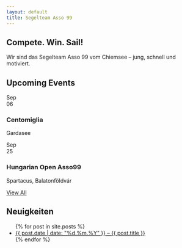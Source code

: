 ```yaml
---
layout: default
title: Segelteam Asso 99
---
```


<!-- Hero -->
<section class="hero-large">
  <div class="hero-text">
    <h1>Compete. Win. Sail!</h1>
    <p class="hero-subtitle">
      Wir sind das Segelteam Asso 99 vom Chiemsee – jung, schnell und motiviert.
    </p>
  </div>
</section>

<section class="events">
  <h2> </h2>
  <div class="wrapper">
    <div class="items">
      <div class="item" tabindex="0" style="background-image: url('{{ 'team_conquistadora/assets/images/asso99-erste-saison-2021.jpg' | relative_url }}')"></div>
      <div class="item" tabindex="0" style="background-image: url('{{ 'team_conquistadora/assets/images/asso99-crew-2021.jpg' | relative_url }}')"></div>
      <div class="item" tabindex="0" style="background-image: url('{{ 'team_conquistadora/assets/images/0B98E31E-59A5-4614-B557-2934D3CF49F1.jpg' | relative_url }}')"></div>
      <div class="item" tabindex="0" style="background-image: url('{{ 'team_conquistadora/assets/images/376EA14F-E7C6-45C6-AEB0-7BBAEF39FD21.jpg' | relative_url }}')"></div>
      <div class="item" tabindex="0" style="background-image: url('{{ 'team_conquistadora/assets/images/07d0323b-9d4f-4382-96ba-8e66a735ab6e.jpg' | relative_url }}')"></div>
    </div>
  </div>
</section>



<!-- Latest Results 
<section class="section-results" id="results">
  <h2>Latest Regatta Results</h2>
  <table>
    <thead>
      <tr><th>Place</th><th>Team</th><th>Points</th></tr>
    </thead>
    <tbody>
      <tr><td>1</td><td>Sea Wolves</td><td>25</td></tr>
      <tr><td>2</td><td>Nauta Pacing</td><td>32</td></tr>
      <tr><td>3</td><td>Aquaholics</td><td>37</td></tr>
    </tbody>
  </table>
</section>
-->

<!-- Upcoming Events -->
<section class="section-events" id="events">
  <h2>Upcoming Events</h2>
  <div class="cards">
    <div class="card">
      <div class="date">
        <div class="month">Sep</div>
        <div class="day">06</div>
      </div>
      <div class="info">
        <h3>Centomiglia</h3>
        <p>Gardasee</p>
      </div>
    </div>
    <div class="card">
      <div class="date">
        <div class="month">Sep</div>
        <div class="day">25</div>
      </div>
      <div class="info">
        <h3>Hungarian Open Asso99</h3>
        <p>Spartacus, Balatonföldvár</p>
      </div>
    </div>
  </div>
  <p class="view-all"><a href="/events.html">View All</a></p>
</section>


<section class="blog">
  <h2>Neuigkeiten</h2>
  <ul>
    {% for post in site.posts %}
      <li>
        <a href="{{ post.url | relative_url }}">{{ post.date | date: "%d.%m.%Y" }} – {{ post.title }}</a>
      </li>
    {% endfor %}
  </ul>
</section>
